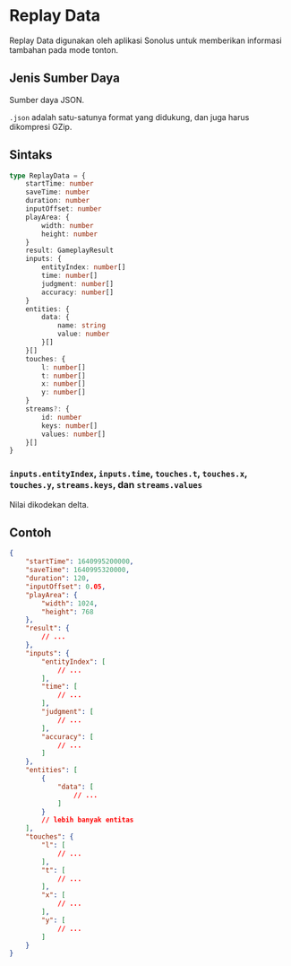 # Replay Data

Replay Data digunakan oleh aplikasi Sonolus untuk memberikan informasi tambahan pada mode tonton.

## Jenis Sumber Daya

Sumber daya JSON.

`.json` adalah satu-satunya format yang didukung, dan juga harus dikompresi GZip.

## Sintaks

```ts
type ReplayData = {
    startTime: number
    saveTime: number
    duration: number
    inputOffset: number
    playArea: {
        width: number
        height: number
    }
    result: GameplayResult
    inputs: {
        entityIndex: number[]
        time: number[]
        judgment: number[]
        accuracy: number[]
    }
    entities: {
        data: {
            name: string
            value: number
        }[]
    }[]
    touches: {
        l: number[]
        t: number[]
        x: number[]
        y: number[]
    }
    streams?: {
        id: number
        keys: number[]
        values: number[]
    }[]
}
```

### `inputs.entityIndex`, `inputs.time`, `touches.t`, `touches.x`, `touches.y`, `streams.keys`, dan `streams.values`

Nilai dikodekan delta.

## Contoh

```json
{
    "startTime": 1640995200000,
    "saveTime": 1640995320000,
    "duration": 120,
    "inputOffset": 0.05,
    "playArea": {
        "width": 1024,
        "height": 768
    },
    "result": {
        // ...
    },
    "inputs": {
        "entityIndex": [
            // ...
        ],
        "time": [
            // ...
        ],
        "judgment": [
            // ...
        ],
        "accuracy": [
            // ...
        ]
    },
    "entities": [
        {
            "data": [
                // ...
            ]
        }
        // lebih banyak entitas
    ],
    "touches": {
        "l": [
            // ...
        ],
        "t": [
            // ...
        ],
        "x": [
            // ...
        ],
        "y": [
            // ...
        ]
    }
}
```
